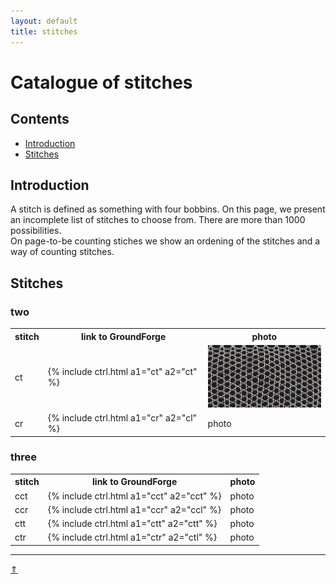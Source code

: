 ```yaml
---
layout: default
title: stitches
---
```


# Catalogue of stitches

## Contents

* [Introduction](#introduction)
* [Stitches](#stitches)

## Introduction

A stitch is defined as something with four bobbins.
On this page, we present an incomplete list of stitches to choose from. There are more than 1000 possibilities.   
On page-to-be counting stiches we show an ordening of the stitches and a way of counting stitches.   

## Stitches
### two   

<table>
  <tr><th>stitch</th><th>link to GroundForge</th><th>photo</th>
  </tr>
  <tr>
    <td>ct</td>
    <td>{% include ctrl.html a1="ct" a2="ct" %}</td>
    <td><img src="../images/ctrl/ASN03.jpg" width=200px height=100px></td>
  </tr>
  <tr>
    <td>cr</td>
      <td>{% include ctrl.html a1="cr" a2="cl" %}
    </td>
    <td>photo</td>
  </tr>
 </table>
  

### three    

<table>
  <tr><th>stitch</th><th>link to GroundForge</th><th>photo</th>
  <tr>
    <td>cct</td>
      <td>{% include ctrl.html a1="cct" a2="cct" %}
    </td>
    <td>photo</td>
  </tr>
 <tr>
    <td>ccr</td>
      <td>{% include ctrl.html a1="ccr" a2="ccl" %}
    </td>
    <td>photo</td>
  </tr>
  <tr>
    <td>ctt</td>
      <td>{% include ctrl.html a1="ctt" a2="ctt" %}
    </td>
    <td>photo</td>
  </tr>
  <tr>
    <td>ctr</td>
      <td>{% include ctrl.html a1="ctr" a2="ctl" %}
    </td>
    <td>photo</td>
  </tr>
</table>


***
[&uArr;]()




